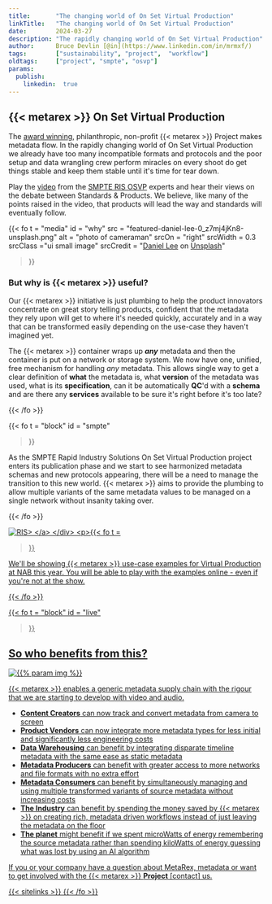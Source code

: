 ```yaml
---
title:       "The changing world of On Set Virtual Production"
linkTitle:   "The changing world of On Set Virtual Production"
date:        2024-03-27
description: "The rapidly changing world of On Set Virtual Production"
author:      Bruce Devlin [@in](https://www.linkedin.com/in/mrmxf/)
tags:        ["sustainability", "project",  "workflow"]
oldtags:     ["project", "smpte", "osvp"]
params:
  publish:
    linkedin:  true
---
```



## {{< metarex >}} On Set Virtual Production

The [award winning][0], philanthropic, non-profit {{< metarex >}} Project makes metadata flow. 
In the rapidly changing world of On Set Virtual Production we already have too many incompatible formats and protocols and the poor setup and data wrangling crew perform miracles on every shoot do get things stable and keep them stable until it's time for tear down.

Play the [video] from the [SMPTE RIS OSVP][1] experts and hear their views on the debate between Standards & Products. We believe, like many of the points raised in the video, that products will lead the way and standards will eventually follow.

[0]: /blog/2024/03/06/2024-03-06-rnf-wins-best-accelerator/
[1]: https://www.smpte.org/rapid-industry-solutions/on-set-virtual-production
[video]:  https://www.youtube.com/embed/r9Da_f612YY?si=cWD_sERLjZHI9Wxo&amp;start=381


{{< fo t = "media"
  id    = "why"
  src   = "featured-daniel-lee-0_z7mj4jKn8-unsplash.png"
  alt = "photo of cameraman"
  srcOn = "right"
  srcWidth = 0.3
  srcClass ="ui small image"
  srcCredit = "[Daniel Lee](https://unsplash.com/crtvdan) on [Unsplash](https://unsplash.com/photos/a-man-in-a-black-shirt-holding-a-camera-0_z7mj4jKn8?utm_content=creditCopyText&utm_medium=referral&utm_source=unsplash)"
>}}

### But why is {{< metarex >}} useful?

Our {{< metarex >}} initiative is just plumbing to help the product innovators
concentrate on great story telling products, confident that the metadata they
rely upon will get to where it's needed quickly, accurately and in a way that
can be transformed easily depending on the use-case they haven't imagined yet.

The {{< metarex >}} container wraps up _**any**_  metadata and then the
container is put on a network or storage system. We now have one, unified, free
mechanism for handling _any_ metadata. This allows single way to get a clear
definition of **what** the metadata is, what **version** of the metadata was
used, what is its **specification**, can it be automatically **QC**'d with a
**schema** and are there any **services** available to be sure it's right
before it's too late?

{{< /fo >}}

{{< fo t = "block"
   id    = "smpte"
>}}

As the SMPTE Rapid Industry Solutions On Set Virtual Production project enters
its publication phase and we start to see harmonized metadata schemas and new
protocols appearing, there will be a need to manage the transition to this new
world. {{< metarex >}} aims to provide the plumbing to allow multiple variants
of the same metadata values to be managed on a single network without insanity
taking over.

{{< /fo >}}

<div class="ui container segment">
  <a href="https://www.smpte.org/rapid-industry-solutions/on-set-virtual-production" _target="blank">
    <img class="ui fluid image" src= "ris-2023-roadmap.svg" alt="RIS>
  </a>
</div>

{{< fo t = "block"
  id    = "examples"
>}}

<!-- markdownlint-disable MD026 -->

We'll be showing {{< metarex >}} use-case examples for Virtual Production at NAB this year. You will be able to play with the examples online - even if you're not at the show.

[f]: https://github.com/metarex-media

{{< /fo >}}

{{< fo t = "block"
  id    = "live"
>}}

## So who benefits from this?

<img  class="ui centered medium image" src = "winner-of-rexy.png" alt = "{{% param img %}}">

{{< metarex >}} enables a generic metadata supply chain with the rigour that we are starting to develop with video and audio.

* **Content Creators** can now track and convert metadata from camera to screen
* **Product Vendors** can now integrate more metadata types for less initial
  and significantly less engineering costs
* **Data Warehousing** can benefit by integrating disparate timeline metadata
  with the same ease as static metadata
* **Metadata Producers** can benefit with greater access to more networks and
  file formats with no extra effort
* **Metadata Consumers** can benefit by simultaneously managing and using
  multiple transformed variants of source metadata without increasing costs
* **The Industry** can benefit by spending the money saved by {{< metarex >}}
  on creating rich, metadata driven workflows instead of just leaving the
  metadata on the floor
* **The planet** might benefit if we spent microWatts of energy remembering the source metadata rather than spending kiloWatts of energy guessing what was lost by using an AI algorithm

If you or your company have a question about MetaRex, metadata or want to get involved with the {{< metarex >}} **Project** [contact] us. 

{{< sitelinks >}}
{{< /fo >}}
